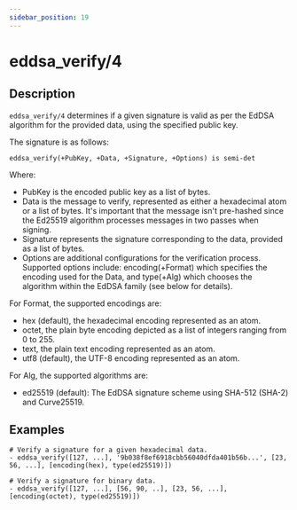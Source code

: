 ```yaml
---
sidebar_position: 19
---
```

[//]: # (This file is auto-generated. Please do not modify it yourself.)

# eddsa_verify/4

## Description

`eddsa_verify/4` determines if a given signature is valid as per the EdDSA algorithm for the provided data, using the specified public key.

The signature is as follows:

```text
eddsa_verify(+PubKey, +Data, +Signature, +Options) is semi-det
```

Where:

- PubKey is the encoded public key as a list of bytes.
- Data is the message to verify, represented as either a hexadecimal atom or a list of bytes. It's important that the message isn't pre\-hashed since the Ed25519 algorithm processes messages in two passes when signing.
- Signature represents the signature corresponding to the data, provided as a list of bytes.
- Options are additional configurations for the verification process. Supported options include: encoding\(\+Format\) which specifies the encoding used for the Data, and type\(\+Alg\) which chooses the algorithm within the EdDSA family \(see below for details\).

For Format, the supported encodings are:

- hex \(default\), the hexadecimal encoding represented as an atom.
- octet, the plain byte encoding depicted as a list of integers ranging from 0 to 255.
- text, the plain text encoding represented as an atom.
- utf8 \(default\), the UTF\-8 encoding represented as an atom.

For Alg, the supported algorithms are:

- ed25519 \(default\): The EdDSA signature scheme using SHA\-512 \(SHA\-2\) and Curve25519.

## Examples

```text
# Verify a signature for a given hexadecimal data.
- eddsa_verify([127, ...], '9b038f8ef6918cbb56040dfda401b56b...', [23, 56, ...], [encoding(hex), type(ed25519)])

# Verify a signature for binary data.
- eddsa_verify([127, ...], [56, 90, ..], [23, 56, ...], [encoding(octet), type(ed25519)])
```
